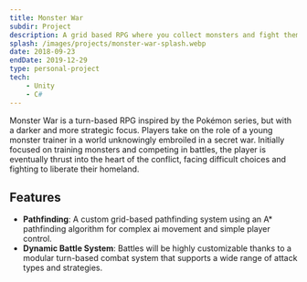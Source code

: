 ```yaml
---
title: Monster War
subdir: Project
description: A grid based RPG where you collect monsters and fight them.
splash: /images/projects/monster-war-splash.webp
date: 2018-09-23
endDate: 2019-12-29
type: personal-project
tech:
    - Unity
    - C#
---
```


Monster War is a turn-based RPG inspired by the Pokémon series, but with a darker and more strategic focus. Players take on the role of a young monster trainer in a world unknowingly embroiled in a secret war. Initially focused on training monsters and competing in battles, the player is eventually thrust into the heart of the conflict, facing difficult choices and fighting to liberate their homeland.

## Features

- **Pathfinding**: A custom grid-based pathfinding system using an A\* pathfinding algorithm for complex ai movement and simple player control.
- **Dynamic Battle System**: Battles will be highly customizable thanks to a modular turn-based combat system that supports a wide range of attack types and strategies.
